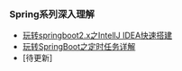 ### Spring系列深入理解

- [玩转springboot2.x之IntellJ IDEA快速搭建](https://mp.weixin.qq.com/s?__biz=MzU4NzYwNDAwMg==&mid=2247484944&idx=2&sn=511478837ef1517fba3dfcb904a40178&chksm=fde8cf5dca9f464bc9f16ff02f692bd5aa078bebe641c33e5c5c409221680a46a1d34ead9267&scene=0#rd)
- [玩转SpringBoot之定时任务详解](https://mp.weixin.qq.com/s?__biz=MzU4NzYwNDAwMg==&mid=2247484612&idx=1&sn=d9c2ca10bde950ef2a3c317ecd48a2c4&chksm=fde8cd89ca9f449ff23a5b158ec8fc73d2c76f70f478a3370795c710e2d7ca8d596e4fc021c1&scene=0#rd)
- [待更新]

